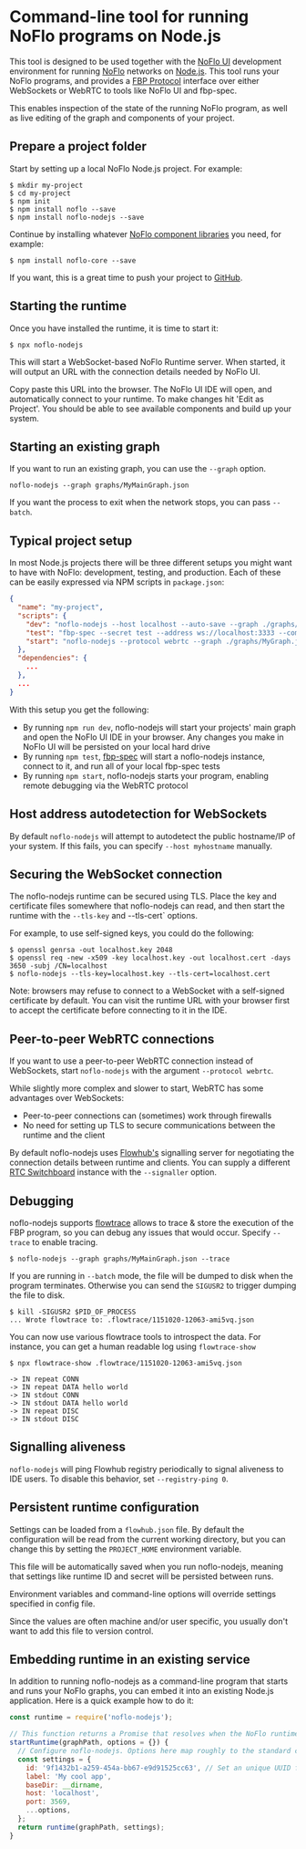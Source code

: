 Command-line tool for running NoFlo programs on Node.js
=================================

This tool is designed to be used together with the [NoFlo UI](https://noflojs.org/noflo-ui/) development environment
for running [NoFlo](http://noflojs.org/) networks on [Node.js](http://nodejs.org/). This tool runs your
NoFlo programs, and provides a [FBP Protocol](https://flowbased.github.io/fbp-protocol/) interface over
either WebSockets or WebRTC to tools like NoFlo UI and fbp-spec.

This enables inspection of the state of the running NoFlo program, as well as live editing of the graph
and components of your project.

## Prepare a project folder

Start by setting up a local NoFlo Node.js project. For example:

```shell
$ mkdir my-project
$ cd my-project
$ npm init
$ npm install noflo --save
$ npm install noflo-nodejs --save
```

Continue by installing whatever [NoFlo component libraries](https://www.npmjs.com/browse/keyword/noflo) you need, for example:

```shell
$ npm install noflo-core --save
```

If you want, this is a great time to push your project to [GitHub](https://github.com/).

## Starting the runtime

Once you have installed the runtime, it is time to start it:

```shell
$ npx noflo-nodejs
```

This will start a WebSocket-based NoFlo Runtime server. When started, it will output an URL with the connection details needed by NoFlo UI.

Copy paste this URL into the browser. The NoFlo UI IDE will open, and automatically connect to your runtime.
To make changes hit 'Edit as Project'. You should be able to see available components and build up your system.

## Starting an existing graph

If you want to run an existing graph, you can use the `--graph` option.

```shell
noflo-nodejs --graph graphs/MyMainGraph.json
```

If you want the process to exit when the network stops, you can pass `--batch`.

## Typical project setup

In most Node.js projects there will be three different setups you might want to have with NoFlo: development, testing, and production. Each of these can be easily expressed via NPM scripts in `package.json`:

```json
{
  "name": "my-project",
  "scripts": {
    "dev": "noflo-nodejs --host localhost --auto-save --graph ./graphs/MyGraph.json",
    "test": "fbp-spec --secret test --address ws://localhost:3333 --command 'noflo-nodejs --port 3333 --capture-output --secret test --open false' spec/",
    "start": "noflo-nodejs --protocol webrtc --graph ./graphs/MyGraph.json"
  },
  "dependencies": {
    ...
  },
  ...
}
```

With this setup you get the following:

* By running `npm run dev`, noflo-nodejs will start your projects' main graph and open the NoFlo UI IDE in your browser. Any changes you make in NoFlo UI will be persisted on your local hard drive
* By running `npm test`, [fbp-spec](https://github.com/flowbased/fbp-spec) will start a noflo-nodejs instance, connect to it, and run all of your local fbp-spec tests
* By running `npm start`, noflo-nodejs starts your program, enabling remote debugging via the WebRTC protocol

## Host address autodetection for WebSockets

By default `noflo-nodejs` will attempt to autodetect the public hostname/IP of your system.
If this fails, you can specify `--host myhostname` manually.

## Securing the WebSocket connection

The noflo-nodejs runtime can be secured using TLS. Place the key and certificate files somewhere that noflo-nodejs can read, and then start the runtime with the `--tls-key` and --tls-cert` options.

For example, to use self-signed keys, you could do the following:

```shell
$ openssl genrsa -out localhost.key 2048
$ openssl req -new -x509 -key localhost.key -out localhost.cert -days 3650 -subj /CN=localhost
$ noflo-nodejs --tls-key=localhost.key --tls-cert=localhost.cert
```

Note: browsers may refuse to connect to a WebSocket with a self-signed certificate by default. You can visit the runtime URL with your browser first to accept the certificate before connecting to it in the IDE.

## Peer-to-peer WebRTC connections

If you want to use a peer-to-peer WebRTC connection instead of WebSockets, start `noflo-nodejs` with the argument `--protocol webrtc`.

While slightly more complex and slower to start, WebRTC has some advantages over WebSockets:

* Peer-to-peer connections can (sometimes) work through firewalls
* No need for setting up TLS to secure communications between the runtime and the client

By default noflo-nodejs uses [Flowhub's](https://flowhub.io) signalling server for negotiating the connection details between runtime and clients. You can supply a different [RTC Switchboard](https://github.com/rtc-io/rtc-switchboard) instance with the `--signaller` option.

## Debugging

noflo-nodejs supports [flowtrace](https://github.com/flowbased/flowtrace) allows to trace & store the execution of the FBP program,
so you can debug any issues that would occur. Specify `--trace` to enable tracing.

```shell
$ noflo-nodejs --graph graphs/MyMainGraph.json --trace
```

If you are running in `--batch` mode, the file will be dumped to disk when the program terminates.
Otherwise you can send the `SIGUSR2` to trigger dumping the file to disk.

```shell
$ kill -SIGUSR2 $PID_OF_PROCESS
... Wrote flowtrace to: .flowtrace/1151020-12063-ami5vq.json
```

You can now use various flowtrace tools to introspect the data.
For instance, you can get a human readable log using `flowtrace-show`

```shell
$ npx flowtrace-show .flowtrace/1151020-12063-ami5vq.json

-> IN repeat CONN
-> IN repeat DATA hello world
-> IN stdout CONN
-> IN stdout DATA hello world
-> IN repeat DISC
-> IN stdout DISC
```

## Signalling aliveness

`noflo-nodejs` will ping Flowhub registry periodically to signal aliveness to IDE users. To disable this behavior, set `--registry-ping 0`.

## Persistent runtime configuration

Settings can be loaded from a  `flowhub.json` file.
By default the configuration will be read from the current working directory,
but you can change this by setting the `PROJECT_HOME` environment variable.

This file will be automatically saved when you run noflo-nodejs, meaning that settings like runtime ID and secret will be persisted between runs.

Environment variables and command-line options will override settings specified in config file.

Since the values are often machine and/or user specific, you usually don't want to add this file to version control.

## Embedding runtime in an existing service

In addition to running noflo-nodejs as a command-line program that starts and runs your NoFlo graphs, you can embed it into an existing Node.js application. Here is a quick example how to do it:

```javascript
const runtime = require('noflo-nodejs');

// This function returns a Promise that resolves when the NoFlo runtime has started up
startRuntime(graphPath, options = {}) {
  // Configure noflo-nodejs. Options here map roughly to the standard command-line arguments
  const settings = {
    id: '9f1432b1-a259-454a-bb67-e9d91525cc63', // Set an unique UUID for your application instance
    label: 'My cool app',
    baseDir: __dirname,
    host: 'localhost',
    port: 3569,
    ...options,
  };
  return runtime(graphPath, settings);
}
```
